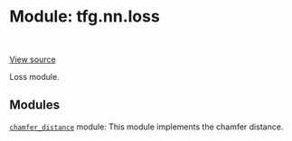 <div itemscope itemtype="http://developers.google.com/ReferenceObject">
<meta itemprop="name" content="tfg.nn.loss" />
<meta itemprop="path" content="Stable" />
</div>

# Module: tfg.nn.loss

<!-- Insert buttons and diff -->

<table class="tfo-notebook-buttons tfo-api" align="left">
</table>

<a target="_blank" href="https://github.com/tensorflow/graphics/blob/master/tensorflow_graphics/nn/loss/__init__.py">View source</a>



Loss module.



## Modules

[`chamfer_distance`](../../tfg/nn/loss/chamfer_distance.md) module: This module implements the chamfer distance.

